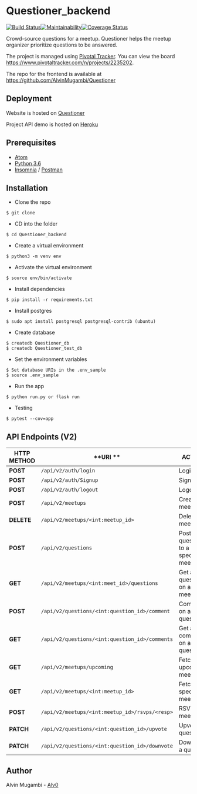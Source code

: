 
# Questioner_backend

[![Build Status](https://travis-ci.org/AlvinMugambi/Questioner_backend.svg?branch=develop)](https://travis-ci.org/AlvinMugambi/Questioner_backend)[![Maintainability](https://api.codeclimate.com/v1/badges/c4e627cf1f50880cb8fb/maintainability)](https://codeclimate.com/github/AlvinMugambi/Questioner_backend/maintainability)[![Coverage Status](https://coveralls.io/repos/github/AlvinMugambi/Questioner_backend/badge.svg?branch=develop)](https://coveralls.io/github/AlvinMugambi/Questioner_backend?branch=develop)

Crowd-source questions for a meetup. Questioner helps the meetup organizer prioritize questions to be answered.

The project is managed using [Pivotal Tracker](https://www.pivotaltracker.com). You can view the board https://www.pivotaltracker.com/n/projects/2235202.

The repo for the frontend is available at https://github.com/AlvinMugambi/Questioner

## Deployment
Website is hosted on [Questioner](https://alvinmugambi.github.io/Questioner/UI/templates/homepage.html)

Project API demo is hosted on [Heroku](https://the-questioner-backend.herokuapp.com)

## Prerequisites

- [Atom](https://atom.io/)
- [Python 3.6](https://www.python.org)
- [Insomnia](https://insomnia.rest) / [Postman](https://www.getpostman.com)

## Installation

- Clone the repo
```
$ git clone
```

- CD into the folder
```
$ cd Questioner_backend
```

- Create a virtual environment
```
$ python3 -m venv env
```

- Activate the virtual environment
```
$ source env/bin/activate
```

- Install dependencies
```
$ pip install -r requirements.txt
```

- Install postgres
```
$ sudo apt install postgresql postgresql-contrib (ubuntu)
```

- Create database
```
$ createdb Questioner_db
$ createdb Questioner_test_db
```

- Set the environment variables
```
$ Set database URIs in the .env_sample
$ source .env_sample
```

- Run the app
```
$ python run.py or flask run
```

- Testing
```
$ pytest --cov=app
```

## API Endpoints (V2)

| **HTTP METHOD** | **URI ** | **ACTION** |
| --- | --- | --- |
| **POST** | `/api/v2/auth/login` | Login |
| **POST** | `/api/v2/auth/Signup` | Sign Up |
| **POST** | `/api/v2/auth/logout` | Logout |
| **POST** | `/api/v2/meetups` | Create a meetup |
| **DELETE** | `/api/v2/meetups/<int:meetup_id>` | Delete a meetup |
| **POST** | `/api/v2/questions` | Post a question to a specific meetup |
| **GET** | `/api/v2/meetups/<int:meet_id>/questions` | Get all questions on a meetup |
| **POST** | `/api/v2/questions/<int:question_id>/comment` | Comment on a question |
| **GET** | `/api/v2/questions/<int:question_id>/comments` | Get all comments on a question |
| **GET** | `/api/v2/meetups/upcoming` | Fetch all upcoming meetups |
| **GET** | `/api/v2/meetups/<int:meetup_id>` | Fetch a specific meetup |
| **POST** | `/api/v2/meetups/<int:meetup_id>/rsvps/<resp>` | RSVP to a meetup |
| **PATCH** | `/api/v2/questions/<int:question_id>/upvote` | Upvote a question |
| **PATCH** | `/api/v2/questions/<int:question_id>/downvote` | Downvote a question |

## Author

Alvin Mugambi - [Alv0](https://github.com/AlvinMugambi)
